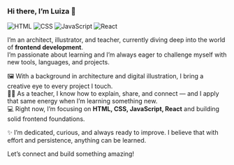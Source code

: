### Hi there, I’m Luiza 🌙

![HTML](https://img.shields.io/badge/HTML5-E34F26?style=for-the-badge&logo=html5&logoColor=white)
![CSS](https://img.shields.io/badge/CSS3-1572B6?style=for-the-badge&logo=css3&logoColor=white)
![JavaScript](https://img.shields.io/badge/JavaScript-F7DF1E?style=for-the-badge&logo=javascript&logoColor=black)
![React](https://img.shields.io/badge/React-20232A?style=for-the-badge&logo=react&logoColor=61DAFB)

I’m an architect, illustrator, and teacher, currently diving deep into the world of **frontend development**.  
I’m passionate about learning and I’m always eager to challenge myself with new tools, languages, and projects.

🖼 With a background in architecture and digital illustration, I bring a creative eye to every project I touch.  
👩‍🏫 As a teacher, I know how to explain, share, and connect — and I apply that same energy when I’m learning something new.  
💻 Right now, I’m focusing on **HTML, CSS, JavaScript, React** and building solid frontend foundations.

✨ I’m dedicated, curious, and always ready to improve. I believe that with effort and persistence, anything can be learned.

Let’s connect and build something amazing!
